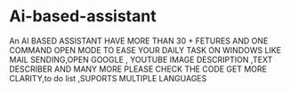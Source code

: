 # Ai-based-assistant
An AI BASED ASSISTANT HAVE MORE THAN 30 + FETURES AND ONE COMMAND OPEN MODE TO EASE YOUR DAILY TASK ON WINDOWS LIKE MAIL SENDING,OPEN GOOGLE , YOUTUBE IMAGE DESCRIPTION ,TEXT DESCRIBER AND MANY MORE PLEASE CHECK THE CODE GET MORE CLARITY,to do list ,SUPORTS MULTIPLE LANGUAGES
